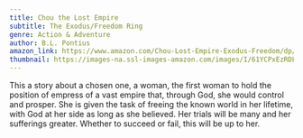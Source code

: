 ```yaml
---
title: Chou the Lost Empire
subtitle: The Exodus/Freedom Ring
genre: Action & Adventure
author: B.L. Pontius
amazon_link: https://www.amazon.com/Chou-Lost-Empire-Exodus-Freedom/dp/1643455699/ref=sr_1_1?crid=2L44HYE6VLZJ8&keywords=9781643455693&qid=1643365121&sprefix=9781643455693%2Caps%2C243&sr=8-1
thumbnail: https://images-na.ssl-images-amazon.com/images/I/61YCPxEzRDL.jpg
---
```

This a story about a chosen one, a woman, the first woman to hold the position of empress of a vast empire that, through God, she would control and prosper. She is given the task of freeing the known world in her lifetime, with God at her side as long as she believed. Her trials will be many and her sufferings greater. Whether to succeed or fail, this will be up to her.